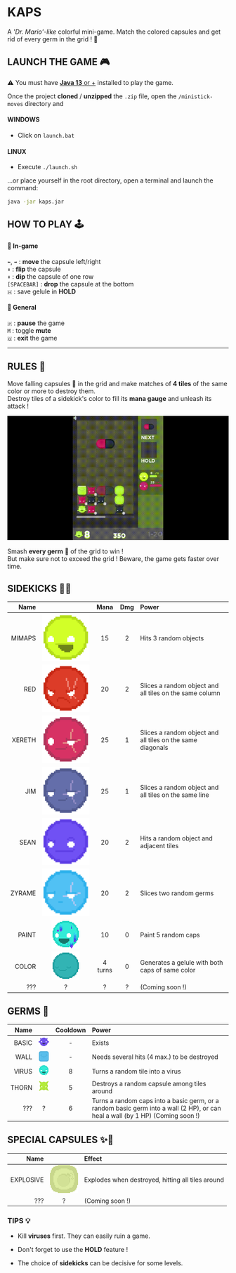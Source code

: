 # KAPS

A *'Dr. Mario'-like* colorful mini-game. Match the colored capsules and
get rid of every germ in the grid ! 🧪


## LAUNCH THE GAME 🎮
⚠ You must have [**Java 13** or +](https://www.oracle.com/java/technologies/javase/jdk13-archive-downloads.html)
installed to play the game.

Once the project **cloned** / **unzipped** the <code>.zip</code> file, open the <code>/ministick-moves</code>
directory and

#### WINDOWS
- Click on `launch.bat`

#### LINUX
- Execute `./launch.sh`

...or place yourself in the root directory,
open a terminal and launch the command:
```bash
java -jar kaps.jar
```

## HOW TO PLAY 🕹

#### 💊 In-game
`⬅`, `➡` : **move** the capsule left/right  
`⬆` : **flip** the capsule  
`⬇` : **dip** the capsule of one row  
`[SPACEBAR]` : **drop** the capsule at the bottom  
`🇭` : save gelule in **HOLD**

#### 💊 General
`🇵` : **pause** the game  
`M` : toggle **mute**  
`🇶` : **exit** the game

---

## RULES 📜
Move falling capsules 💊 in the grid and make matches of **4 tiles** of the same color or more
to destroy them.  
Destroy tiles of a sidekick's color to fill its **mana gauge** and unleash its attack !

![alt text](img/screens/KAPSjava-clip.gif "Quick gaeplay")

Smash **every germ** 🦠 of the grid to win !  
But make sure not to exceed the grid ! Beware, the game gets faster over time.


## SIDEKICKS 🤜‍🤛
| Name | | Mana | Dmg | Power |  
|---:|:---:|:---:|:---:|:---|   
| MIMAPS | ![alt text](img/sidekicks/Mimaps_0.png "Mimaps") | 15       | 2 | Hits 3 random objects
| RED    | ![alt text](img/sidekicks/Red_0.png "Red")       | 20       | 2 | Slices a random object and all tiles on the same column
| XERETH | ![alt text](img/sidekicks/Xereth_0.png "Xereth") | 25       | 1 | Slices a random object and all tiles on the same diagonals
| JIM    | ![alt text](img/sidekicks/Jim_0.png "Jim")       | 25      | 1 | Slices a random object and all tiles on the same line
| SEAN   | ![alt text](img/sidekicks/Sean_0.png "Sean")     | 20       | 2 | Hits a random object and adjacent tiles
| ZYRAME | ![alt text](img/sidekicks/Zyrame_0.png "Zyrame") | 20       | 2 | Slices two random germs
| PAINT  | ![alt text](img/sidekicks/Paint_0.png "Paint")   | 10       | 0 | Paint 5 random caps
| COLOR  | ![alt text](img/sidekicks/Color_0.png "Color")   | 4 turns  | 0 | Generates a gelule with both caps of same color
| ???    | ? | ? | ? | (Coming soon !)

## GERMS 🦠
| Name | | Cooldown | Power |  
|---:|:---:|:---:|:---|   
| BASIC | ![alt text](img/germs/basic/1_0.png "Basic") | - | Exists
| WALL  | ![alt text](img/germs/wall4/2_0.png "Wall")  | - | Needs several hits (4 max.) to be destroyed
| VIRUS | ![alt text](img/germs/virus/5_0.png "Virus") | 8 | Turns a random tile into a virus
| THORN | ![alt text](img/germs/thorn/4_0.png "Thorn") | 5 | Destroys a random capsule among tiles around
| ???   | ? | 6 | Turns a random caps into a basic germ, or a random basic germ into a wall (2 HP), or can heal a wall (by 1 HP) (Coming soon !)


## SPECIAL CAPSULES ✨💊
| Name | | Effect |  
|---:|:---:|:---|   
| EXPLOSIVE | ![alt text](img/caps/bomb/7.png "Explosive") | Explodes when destroyed, hitting all tiles around
| ???       | ? | (Coming soon !)



### TIPS 💡

- Kill **viruses** first. They can easily ruin a game.

- Don't forget to use the **HOLD** feature !

- The choice of **sidekicks** can be decisive for some levels.
